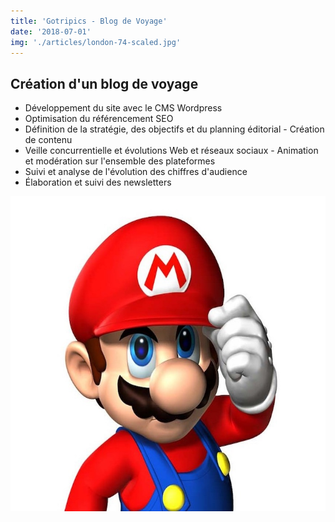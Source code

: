 ```yaml
---
title: 'Gotripics - Blog de Voyage'
date: '2018-07-01'
img: './articles/london-74-scaled.jpg'
---
```


## Création d'un blog de voyage

- Développement du site avec le CMS Wordpress
- Optimisation du référencement SEO
- Définition de la stratégie, des objectifs et du planning éditorial - Création de contenu
- Veille concurrentielle et évolutions Web et réseaux sociaux - Animation et modération sur l'ensemble des plateformes
- Suivi et analyse de l'évolution des chiffres d'audience
- Élaboration et suivi des newsletters

![Mario](./Super-Mario.jpg)